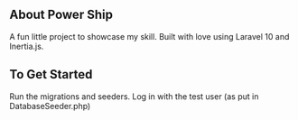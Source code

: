 ## About Power Ship

A fun little project to showcase my skill. Built with love using Laravel 10 and Inertia.js.

## To Get Started
Run the migrations and seeders. Log in with the test user (as put in DatabaseSeeder.php)

